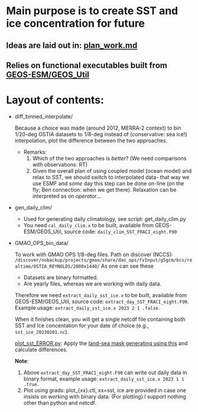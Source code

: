 # Main purpose is to create SST and ice concentration for future

## Ideas are laid out in: [plan_work.md](https://github.com/sanAkel/future_sst_fraci/blob/main/plan_work.md)

## Relies on functional executables built from [GEOS-ESM/GEOS_Util](https://github.com/GEOS-ESM/GEOS_Util/tree/main/pre/prepare_ocnExtData)

# Layout of contents:

- diff_binned_interpolate/

  Because a choice was made (around 2012, MERRA-2 context) to bin 1/20-deg OSTIA datasets to 1/8-deg instead of (conservative: sea ice!) interpolation,
  plot the difference between the two approaches.
  
  - Remarks:
    1. Which of the two approaches is _better_? (We need comparisons with observations: RT)
    2. Given the overall plan of using coupled model (ocean model) and relax to SST, we should switch to interpolated data- that way we use ESMF and
       _some_ day this step can be done on-line (on the fly; Ben connection: when we get there). Relaxation can be interpreted as on _operator_...

- gen_daily_clim/

  - Used for generating daily climatology, see script: get_daily_clim.py
  - You need `cal_daily_clim.x` to be built, available from GEOS-ESM/GEOS_Util, 
    source code: `daily_clim_SST_FRACI_eight.F90`

- GMAO_OPS_bin_data/

  To work with GMAO OPS 1/8-deg files. Path on discover (NCCS):
  `/discover/nobackup/projects/gmao/share/dao_ops/fvInput/g5gcm/bcs/realtime/OSTIA_REYNOLDS/2880x1440/`
  As one can see these
  - Datasets are binary formatted.
  - Are yearly files, whereas we are working with daily data.
 
  Therefore we need `extract_daily_sst_ice.x` to be built, available from GEOS-ESM/GEOS_Util, source code: `extract_day_SST_FRACI_eight.F90`.
  Example usage: `extract_daily_sst_ice.x 2023 2 1 .false.`

  When it finishes clean, you will get a single netcdf file containing both SST and Ice concentation for your date of choice (e.g., `sst_ice_20230201.nc`).

  [plot_sst_ERROR.py](https://github.com/sanAkel/future_sst_fraci/blob/main/GMAO_OPS_bin_data/plot_sst_ERROR.py):
  Apply the [land-sea mask generating using this](https://github.com/sanAkel/future_sst_fraci/blob/main/gen_daily_clim/make_clean_land_sea_mask.ipynb) and calculate differences.

  **Note**: 
    1. Above `extract_day_SST_FRACI_eight.F90` can write out daily data in binary format, example usage: `extract_daily_sst_ice.x 2023 1 1 .true.`
    2. Plot using grads: plot_{xx}.ctl, xx=sst, ice are provided in case one insists on working with binary data. (For plotting) I support nothing other than python and netcdf.
    
